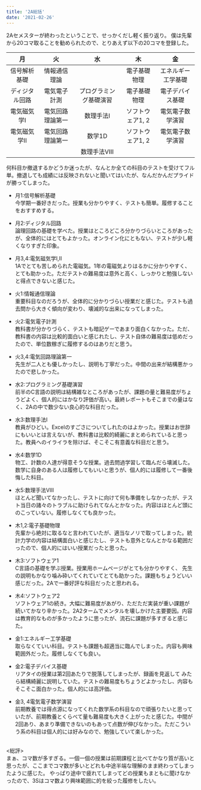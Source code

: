 ```yaml
---
title: '2A総括'
date: '2021-02-26'
---
```


2Aセメスターが終わったということで、せっかくだし軽く振り返り。
僕は先輩から20コマ取ることを勧められたので、とりあえず以下の20コマを登録した。

| 月  | 火  | 水  | 木  | 金 |
| :--------: | :-------: | :-------: | :-------: | :-------: |
| 信号解析基礎| 情報通信理論 |       |電子基礎物理 | エネルギー工学基礎 |
|ディジタル回路 | 電気電子計測 | プログラミング基礎演習 | 電子基礎物理 | 電子デバイス基礎|
|電気磁気学Ⅰ | 電気回路理論第一 | 数理手法Ⅰ | ソフトウェア1, 2|電気電子数学演習 |
|電気磁気学Ⅱ | 電気回路理論第一 | 数学1D | ソフトウェア1, 2 | 電気電子数学演習|
| | |数理手法Ⅷ| | |



何科目か撤退するかどうか迷ったが、なんとか全ての科目のテストを受けてフル単。撤退しても成績には反映されないと聞いてはいたが、なんだかんだプライドが勝ってしまった。


- 月1:信号解析基礎 <br>
今学期一番好きだった。授業も分かりやすく、テストも簡単。履修することをおすすめする。

- 月2:ディジタル回路 <br>
論理回路の基礎を学べた。授業はところどころ分かりづらいところがあったが、全体的にはとてもよかった。オンライン化にともない、テストが少し軽くなりすぎた印象。

- 月3,4:電気磁気学I,II <br>
1Aでとても苦しめられた電磁気。1年の電磁気よりはるかに分かりやすく、とても助かった。ただテストの難易度は意外と高く、しっかりと勉強しないと得点できないと感じた。

- 火1:情報通信理論 <br>
重要科目なのだろうが、全体的に分かりづらい授業だと感じた。テストも過去問から大きく傾向が変わり、壊滅的な出来になってしまった。

- 火2:電気電子計測 <br>
教科書が分かりづらく、テストも暗記ゲーであまり面白くなかった。ただ、教科書の内容は比較的面白いと感じれたし、テスト自体の難易度は低めだったので、単位数稼ぎに履修するのはありだと思う。

- 火3,4:電気回路理論第一 <br>
先生が二人とも優しかったし、説明も丁寧だった。中間の出来が結構悪かったので悲しかった。

- 水2:プログラミング基礎演習 <br>
前半のC言語の説明は結構雑なところがあったが、課題の量と難易度がちょうどよく、個人的にはかなり評価が高い。最終レポートもそこまでの量はなく、2Aの中で数少ない良心的な科目だった。

- 水3:数理手法I <br>
教員がひどい。Excelのすごさについてしれたのはよかった。授業はお世辞にもいいとは言えないが、教科書は比較的綺麗にまとめられていると思った。教員へのイライラを除けば、そこそこ有意義な科目だと思う。

- 水4:数学1D <br>
物工、計数の人達が得意そうな授業。過去問過学習して臨んだら壊滅した。数学に自身のある人は履修してもいいと思うが、個人的には履修して一番後悔した科目。

- 水5:数理手法Ⅷ <br>
ほとんど聞いてなかったし、テストに向けて何も準備をしなかったが、テスト当日の諸々のトラブルに助けられてなんとかなった。内容はほとんど頭にのこっていない。履修しなくても良かった。

- 木1,2:電子基礎物理 <br>
先輩から絶対に取るなと言われていたが、適当なノリで取ってしまった。統計力学の内容は結構面白いと感じたし、テストも意外となんとかなる範囲だったので、個人的にはいい授業だったと思った。

- 木3:ソフトウェア1 <br>
C言語の基礎を学ぶ授業。授業用ホームページがとても分かりやすく、
先生の説明もかなり噛み砕いてくれていてとても助かった。課題もちょうどいい感じだった。2Aで一番好評な科目だったと思われる。

- 木4:ソフトウェア2 <br>
ソフトウェア1の続き。大幅に難易度があがり、ただただ実装が重い課題が続いてかなり辛かった。2A2タームでメンタルを壊しかけた主要要因。内容は教育的なものが多かったように思ったが、流石に課題が多すぎると感じた。

- 金1:エネルギー工学基礎 <br>
取らなくていい科目。テストも課題も超適当に臨んでしまった。内容も興味範囲外だった。履修しなくても良い。

- 金2:電子デバイス基礎 <br>
リアタイの授業は第2回あたりで脱落してしまったが、録画を見返して
みたら結構綺麗に説明していた。テストの難易度もちょうどよかったし、内容もそこそこ面白かった。個人的には高評価。

- 金3, 4電気電子数学演習 <br>
前期教養では得点源になってくれた数学系の科目なので頑張りたいと思っていたが、前期教養とくらべて量も難易度も大きく上がったと感じた。中間が2回あり、あまり準備できないのもあって点数が伸びなかった。ただこういう系の科目は個人的には好みなので、勉強していて楽しかった。 
<br><br>

<総評> <br>
まぁ、コマ数が多すぎる。一個一個の授業は前期課程と比べてかなり質が高いと思ったが、ここまでコマ数が多いとどれも中途半端な理解のまま終わってしまったように感じた。
やっぱり途中で疲れてしまってどの授業もまともに聞けなかったので、3Sはコマ数より興味範囲に的を絞った履修をしたい。

